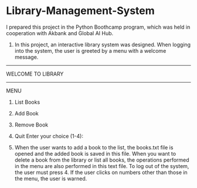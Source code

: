 # Library-Management-System
I prepared this project in the Python Boothcamp program, which was held in cooperation with Akbank and Global AI Hub.


1)  In this project, an interactive library system was designed. When logging into the system, the user is greeted by a menu with a welcome message.


***********************
WELCOME TO LIBRARY
***********************
 MENU 
1) List Books
2) Add Book
3) Remove Book
4) Quit
Enter your choice (1-4):


2)  When the user wants to add a book to the list, the books.txt file is opened and the added book is saved in this file. When you want to delete a book from the library or list all books, the operations performed in the menu are also performed in this text file. To log out of the system, the user must press 4. If the user clicks on numbers other than those in the menu, the user is warned.



